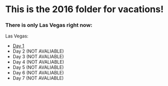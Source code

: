 # This is the 2016 folder for vacations!

### There is only Las Vegas right now:

Las Vegas:
- [Day 1](https://jcoderli.github,io/journal/vactions/2016/las-vegas/day1)
- Day 2 (NOT AVALIABLE)
- Day 3 (NOT AVALIABLE)
- Day 4 (NOT AVALIABLE)
- Day 5 (NOT AVALIABLE)
- Day 6 (NOT AVALIABLE)
- Day 7 (NOT AVALIABLE)
